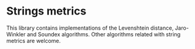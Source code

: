 # Strings metrics

This library contains implementations of the Levenshtein distance, Jaro-Winkler and Soundex algorithms. Other algorithms related with string metrics are welcome.


